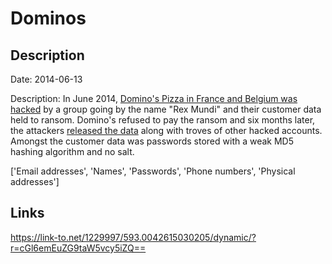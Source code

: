 # Dominos

## Description

Date: 2014-06-13

Description:
In June 2014, <a href="http://www.welivesecurity.com/2014/06/16/dominos-pizza-hacked/" target="_blank" rel="noopener">Domino's Pizza in France and Belgium was hacked</a> by a group going by the name &quot;Rex Mundi&quot; and their customer data held to ransom. Domino's refused to pay the ransom and six months later, the attackers <a href="http://cyberintelligence.in/rex-mundi-hackers-leaked-data-dominos-accord-easypay/" target="_blank" rel="noopener">released the data</a> along with troves of other hacked accounts. Amongst the customer data was passwords stored with a weak MD5 hashing algorithm and no salt.


['Email addresses', 'Names', 'Passwords', 'Phone numbers', 'Physical addresses']

## Links

https://link-to.net/1229997/593.0042615030205/dynamic/?r=cGl6emEuZG9taW5vcy5iZQ==